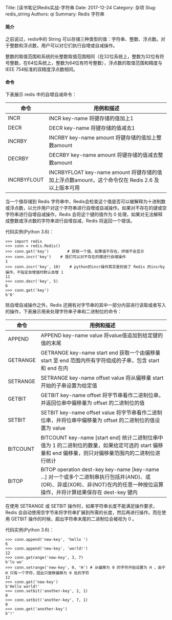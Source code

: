 Title: [读书笔记]Redis实战-字符串
Date: 2017-12-24
Category: 杂项
Slug: redis_string
Authors: qi
Summary: Redis 字符串



#### 简介
之前说过，redis中的 String 可以存储三种类型的值：字符串、整数、浮点数。对于整数和浮点数，用户可以对它们执行自增或自减操作。

整数的取值范围和系统的长整数取值范围相同（在32位系统上，整数为32位有符号整数，在64位系统上，整数为64位有符号整数），浮点数的取值范围和精度与IEEE 754标准的双精度浮点数相同。

#### 命令
下表展示 redis 中的自增自减命令：

| 命令 | 用例和描述 |
| ---- | ---- |
| INCR | INCR key-name 将键存储的值加上1 |
| DECR | DECR key-name 将键存储的值减去1 |
| INCRBY | INCRBY key-name amount 将键存储的值加上整数amount |
| DECRBY | DECRBY key-name amount 将键存储的值减去整数amount |
| INCRBYFLOUT | INCRBYFLOAT key-name amount 将键存储的值加上浮点数amount，这个命令仅在 Redis 2.6 及以上版本可用 |

当一个值存储到 Redis 字符串中，Redis会检查这个值是否可以被解释为十进制数或浮点数，以允许用户对这个字符串进行自增或自减操作。如果对不存在的键或空字符串进行自增自减操作，Redis 会将这个键的值作为 0 处理，如果对无法解释成整数或浮点数的字符串进行自增自减，Redis 将返回一个错误。

代码实例(Python 3.6)：

    >>> import redis
    >>> conn = redis.Redis()
    >>> conn.get('key')        # 获取一个值，如果值不存在，终端不会显示
    >>> conn.incr('key')    # 我们可以对不存在的键进行自增操作
    1
    >>> conn.incr('key', 10)    # python的incr操作其实是封装了 Redis 的incrby操作，不指定自增值时默认自增 1 
    11
    >>> conn.decr('key', 5)
    6
    >>> conn.get('key')
    b'6'
除自增自减操作之外，Redis 还拥有对字节串的其中一部分内容进行读取或者写入的操作，下表展示用来处理字符串子串和二进制位的命令：

| 命令 | 用例和描述 |
| ---- | ---- |
| APPEND | APPEND key-name value 将value值追加到给定键的值的末尾 |
| GETRANGE | GETRANGE key-name start end 获取一个由偏移量 start 至 end 范围内所有字符组成的子串，包含 start 和 end 在内 |
| SETRANGE | SETRANGE key-name offset value 将从偏移量 start 开始的子串设置为给定值 |
| GETBIT | GETBIT key-name offset 将字节串看作二进制位串，并返回位串中偏移量为 offset 的二进制位的值 |
| SETBIT | SETBIT key-name offset value 将字节串看作二进制位串，并将位串中偏移量为 offset 的二进制位的值设置为 value |
| BITCOUNT | BITCOUNT key-name [start end] 统计二进制位串中值为 1 的二进制位的数量，如果给定可选的 start 偏移量和 end 偏移量，则只对偏移量范围内的二进制位进行统计 |
| BITOP | BITOP operation dest-key key-name [key-name ...] 对一个或多个二进制串执行包括并(AND)、或(OR)、异或(XOR)、非(NOT)在内的任意一种按位运算操作，并将计算结果保存在 dest-key 键内 |

在使用 SETRANGE 或 SETBIT 操作时，如果字符串长度不能满足操作要求，Redis 会自动使用空字节来将字符串扩展到所需的长度，然后再进行操作。而在使用 GETBIT 操作的时候，超出字符串末尾的二进制位会被视为 0 。

代码实例(Python 3.6)：

    >>> conn.append('new-key', 'hello ')
    6
    >>> conn.append('new-key', 'world!')
    12
    >>> conn.getrange('new-key', 3, 7)
    b'lo wo'
    >>> conn.setrange('new-key', 0, 'H') # 从偏移为 0 的字符开始设置为 H ，由于 H 只有一个字符，因此只替换偏移为 0 处的字符
    12
    >>> conn.get('new-key')
    b'Hello world!'
    >>> conn.setbit('another-key', 2, 1)
    0
    >>> conn.setbit('another-key', 7, 1)
    0
    >>> conn.get('another-key')
    b'!'

